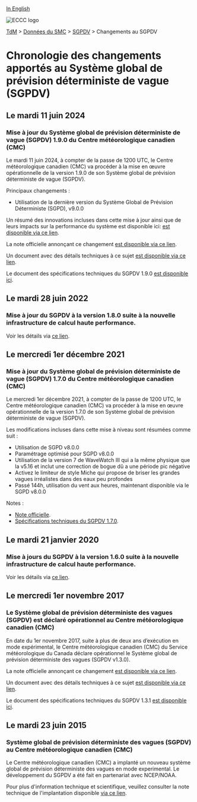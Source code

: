 [In English](changelog_gdwps_en.md)

![ECCC logo](../../img_eccc-logo.png)

[TdM](../../readme_fr.md) > [Données du SMC](../readme_fr.md) > [SGPDV](readme_gdwps_fr.md) > Changements au SGPDV

# Chronologie des changements apportés au Système global de prévision déterministe de vague (SGPDV)

## Le mardi 11 juin 2024

### Mise à jour du Système global de prévision déterministe de vague (SGPDV) 1.9.0 du Centre météorologique canadien (CMC)

Le mardi 11 juin 2024, à compter de la passe de 1200 UTC, le Centre météorologique canadien (CMC) va procéder à la mise en œuvre opérationnelle de la version 1.9.0 de son Système global de prévision déterministe de vague (SGPDV).

Principaux changements :

* Utilisation de la dernière version du Système Global de Prévision Déterministe (SGPD), v9.0.0

Un résumé des innovations incluses dans cette mise à jour ainsi que de leurs impacts sur la performance du système est disponible ici: [est disponible via ce lien](https://collaboration.cmc.ec.gc.ca/cmc/CMOI/product_guide/docs/fact_sheets/factsheet_gdwps_f.pdf).

La note officielle annonçant ce changement [est disponible via ce lien](http://dd.meteo.gc.ca/doc/genots/2024/06/11/NOCN03_CWAO_311455___xxxxx).

Un document avec des détails techniques à ce sujet [est disponible via ce lien](http://collaboration.cmc.ec.gc.ca/cmc/cmoi/product_guide/docs/tech_notes/technote_gdwps-190_f.pdf).

Le document des spécifications techniques du SGPDV 1.9.0 [est disponible ici](https://collaboration.cmc.ec.gc.ca/cmc/cmoi/product_guide/docs/tech_specifications/tech_specifications_GDWPS_1.9.0_f.pdf).


## Le mardi 28 juin 2022

### Mise à jour du SGPDV à la version 1.8.0 suite à la nouvelle infrastructure de calcul haute performance. 

Voir les détails via [ce lien](../changelog_multisystems_fr.md).

## Le mercredi 1er décembre 2021

### Mise à jour du Système global de prévision déterministe de vague (SGPDV) 1.7.0 du Centre météorologique canadien (CMC)

Le mercredi 1er décembre 2021, à compter de la passe de 1200 UTC, le Centre météorologique canadien (CMC) va procéder à la mise en œuvre opérationnelle de la version 1.7.0 de son Système global de prévision déterministe de vague (SGPDV).

Les modifications incluses dans cette mise à niveau sont résumées comme suit :

* Utilisation de SGPD v8.0.0
* Paramétrage optimisé pour SGPD v8.0.0
* Utilisation de la version 7 de WaveWatch III qui a la même physique que la v5.16 et inclut une correction de bogue dû a une période pic négative
* Activez le limiteur de style Miche qui propose de briser les grandes vagues irréalistes dans des eaux peu profondes
* Passé 144h, utilisation du vent aux heures, maintenant disponible via le SGPD v8.0.0 

Notes :

* [Note officielle](http://dd.meteo.gc.ca/doc/genots/2021/11/26/NOCN03_CWAO_262118___50159).
* [Spécifications techniques du SGPDV 1.7.0](https://collaboration.cmc.ec.gc.ca/cmc/cmoi/product_guide/docs/tech_specifications/tech_specifications_GDWPS_1.7.0_f.pdf).

## Le mardi 21 janvier 2020

### Mise à jours du SGPDV à la version 1.6.0 suite à la nouvelle infrastructure de calcul haute performance. 

Voir les détails via [ce lien](../changelog_multisystems_fr.md).

## Le mercredi 1er novembre 2017

### Le Système global de prévision déterministe des vagues (SGPDV) est déclaré opérationnel au Centre météorologique canadien (CMC)

En date du 1er novembre 2017, suite à plus de deux ans d’exécution en mode expérimental, le Centre météorologique canadien (CMC) du Service météorologique du Canada déclare opérationnel le Système global de prévision déterministe des vagues (SGPDV v1.3.0).

La note officielle annonçant ce changement [est disponible via ce lien](http://dd.meteo.gc.ca/doc/genots/2017/10/31/NOCN03_CWAO_311455___01870).

Un document avec des détails techniques à ce sujet [est disponible via ce lien](https://collaboration.cmc.ec.gc.ca/cmc/cmoi/product_guide/docs/lib/op_systems/doc_opchanges/technote_gdwps_20150623_f.pdf).

Le document des spécifications techniques du SGPDV 1.3.1 [est disponible ici](https://collaboration.cmc.ec.gc.ca/cmc/cmoi/product_guide/docs/tech_specifications/tech_specifications_GDWPS_1.3.1_f.pdf).


## Le mardi 23 juin 2015

### Système global de prévision déterministe des vagues (SGPDV) au Centre météorologique canadien (CMC)

Le Centre météorologique canadien (CMC) a implanté un nouveau système global de prévision déterministe des vagues en mode experimental. Le développement du SGPDV a été fait en partenariat avec NCEP/NOAA.

Pour plus d'information technique et scientifique, veuillez consulter la note technique de l'implantation disponible [via ce lien](https://collaboration.cmc.ec.gc.ca/cmc/cmoi/product_guide/docs/lib/op_systems/doc_opchanges/technote_gdwps_20150623_f.pdf).

